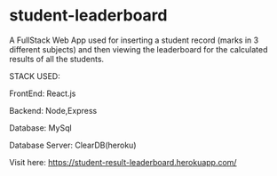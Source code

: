 # student-leaderboard

A FullStack Web App used for inserting a student record (marks in 3 different subjects) and then viewing the leaderboard for the calculated results of all the students.

STACK USED:

FrontEnd: React.js

Backend: Node,Express

Database: MySql

Database Server: ClearDB(heroku)

Visit here: https://student-result-leaderboard.herokuapp.com/
